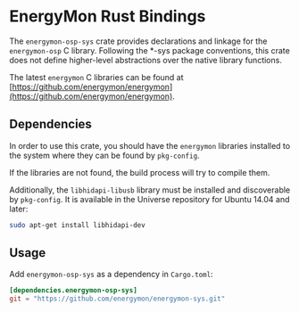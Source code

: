# EnergyMon Rust Bindings

The `energymon-osp-sys` crate provides declarations and linkage for the
`energymon-osp` C library.
Following the *-sys package conventions, this crate does not define
higher-level abstractions over the native library functions.

The latest `energymon` C libraries can be found at
[https://github.com/energymon/energymon](https://github.com/energymon/energymon).

## Dependencies

In order to use this crate, you should have the `energymon` libraries
installed to the system where they can be found by `pkg-config`.

If the libraries are not found, the build process will try to compile them.

Additionally, the `libhidapi-libusb` library must be installed and discoverable
by `pkg-config`.
It is available in the Universe repository for Ubuntu 14.04 and later:

```sh
sudo apt-get install libhidapi-dev
```

## Usage
Add `energymon-osp-sys` as a dependency in `Cargo.toml`:

```toml
[dependencies.energymon-osp-sys]
git = "https://github.com/energymon/energymon-sys.git"
```
